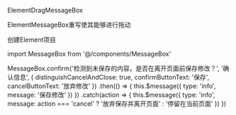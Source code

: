 ElementDragMessageBox

ElementMessageBox重写使其能够进行拖动

创建Element项目

 import MessageBox from '@/components/MessageBox'



MessageBox.confirm('检测到未保存的内容，是否在离开页面前保存修改？', '确认信息', {
        distinguishCancelAndClose: true,
        confirmButtonText: '保存',
        cancelButtonText: '放弃修改'
      })
        .then(() => {
          this.$message({
            type: 'info',
            message: '保存修改'
          })
        })
        .catch(action => {
          this.$message({
            type: 'info',
            message: action === 'cancel'
              ? '放弃保存并离开页面'
              : '停留在当前页面'
          })
        })






